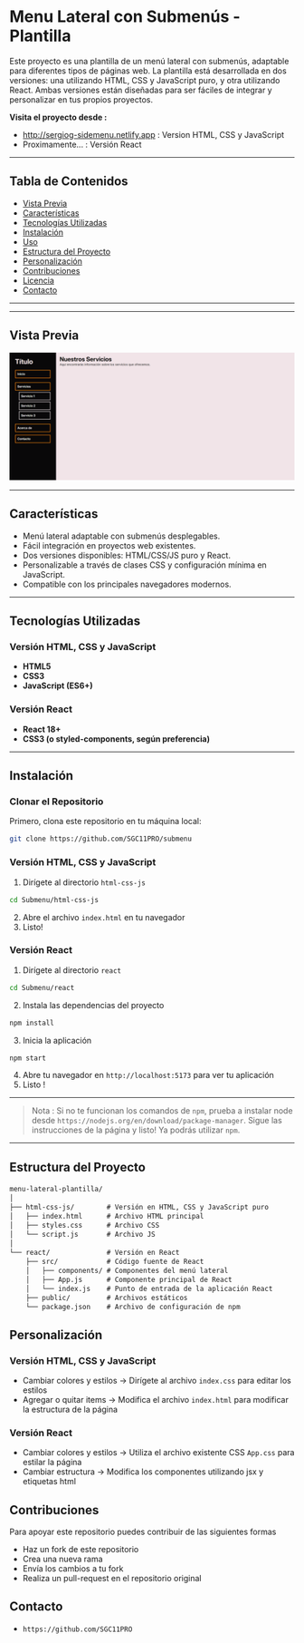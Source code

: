 # Menu Lateral con Submenús - Plantilla

Este proyecto es una plantilla de un menú lateral con submenús, adaptable para diferentes tipos de páginas web. 
La plantilla está desarrollada en dos versiones: una utilizando HTML, CSS y JavaScript puro, y otra utilizando React. 
Ambas versiones están diseñadas para ser fáciles de integrar y personalizar en tus propios proyectos.

**Visita el proyecto desde :**
- http://sergiog-sidemenu.netlify.app : Version HTML, CSS y JavaScript
- Proximamente... : Versión React

---

## Tabla de Contenidos

- [Vista Previa](#vista-previa)
- [Características](#características)
- [Tecnologías Utilizadas](#tecnologías-utilizadas)
- [Instalación](#instalación)
- [Uso](#uso)
- [Estructura del Proyecto](#estructura-del-proyecto)
- [Personalización](#personalización)
- [Contribuciones](#contribuciones)
- [Licencia](#licencia)
- [Contacto](#contacto)

---
---

## Vista Previa

![Captura de Pantalla](Muestra.png)

---

## Características

- Menú lateral adaptable con submenús desplegables.
- Fácil integración en proyectos web existentes.
- Dos versiones disponibles: HTML/CSS/JS puro y React.
- Personalizable a través de clases CSS y configuración mínima en JavaScript.
- Compatible con los principales navegadores modernos.

---

## Tecnologías Utilizadas

### Versión HTML, CSS y JavaScript

- **HTML5**
- **CSS3**
- **JavaScript (ES6+)**

### Versión React

- **React 18+**
- **CSS3 (o styled-components, según preferencia)**

---

## Instalación

### Clonar el Repositorio

Primero, clona este repositorio en tu máquina local:

```bash
git clone https://github.com/SGC11PRO/submenu
```

### Versión HTML, CSS y JavaScript

1. Dirígete al directorio `html-css-js`
```bash
cd Submenu/html-css-js
```

2. Abre el archivo `index.html` en tu navegador
3. Listo!

### Versión React
1. Dirígete al directorio `react`
```bash
cd Submenu/react
```

2. Instala las dependencias del proyecto
```bash
npm install
```

3. Inicia la aplicación
```bash
npm start
```

4. Abre tu navegador en `http://localhost:5173` para ver tu aplicación
5. Listo !

---
> Nota : Si no te funcionan los comandos de `npm`, prueba a instalar node desde `https://nodejs.org/en/download/package-manager`.
> Sigue las instrucciones de la página y listo! Ya podrás utilizar `npm`.
---

## Estructura del Proyecto
```
menu-lateral-plantilla/
│
├── html-css-js/        # Versión en HTML, CSS y JavaScript puro
│   ├── index.html      # Archivo HTML principal
│   ├── styles.css      # Archivo CSS
│   └── script.js       # Archivo JS
│
└── react/              # Versión en React
    ├── src/            # Código fuente de React
    │   ├── components/ # Componentes del menú lateral
    │   ├── App.js      # Componente principal de React
    │   └── index.js    # Punto de entrada de la aplicación React
    ├── public/         # Archivos estáticos
    └── package.json    # Archivo de configuración de npm
```

## Personalización
### Versión HTML, CSS y JavaScript
- Cambiar colores y estilos -> Dirígete al archivo `index.css` para editar los estilos
- Agregar o quitar items -> Modifica el archivo `index.html` para modificar la estructura de la página

### Versión React
- Cambiar colores y estilos -> Utiliza el archivo existente CSS `App.css` para estilar la página
- Cambiar estructura -> Modifica los componentes utilizando jsx y etiquetas html

## Contribuciones
Para apoyar este repositorio puedes contribuir de las siguientes formas
- Haz un fork de este repositorio
- Crea una nueva rama
- Envía los cambios a tu fork
- Realiza un pull-request en el repositorio original

## Contacto
- `https://github.com/SGC11PRO`
